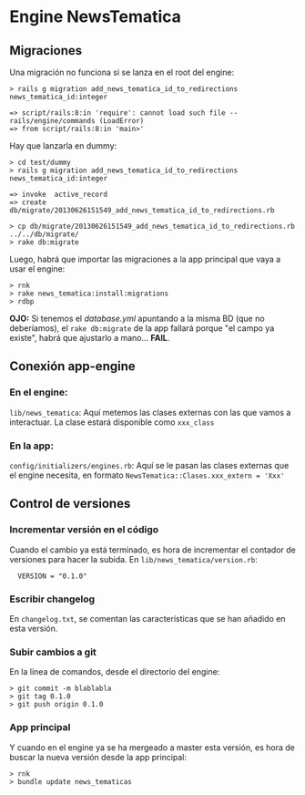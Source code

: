 # Engine NewsTematica

## Migraciones

Una migración no funciona si se lanza en el root del engine:

    > rails g migration add_news_tematica_id_to_redirections news_tematica_id:integer

    => script/rails:8:in 'require': cannot load such file -- rails/engine/commands (LoadError)
    => from script/rails:8:in 'main>'

Hay que lanzarla en dummy:

    > cd test/dummy
    > rails g migration add_news_tematica_id_to_redirections news_tematica_id:integer

    => invoke  active_record
    => create    db/migrate/20130626151549_add_news_tematica_id_to_redirections.rb

    > cp db/migrate/20130626151549_add_news_tematica_id_to_redirections.rb ../../db/migrate/
    > rake db:migrate


Luego, habrá que importar las migraciones a la app principal que vaya a usar el engine:

    > rnk
    > rake news_tematica:install:migrations
    > rdbp


**OJO:** Si tenemos el *database.yml* apuntando a la misma BD (que no deberíamos), el `rake db:migrate` de la app fallará porque "el campo ya existe", habrá que ajustarlo a mano... **FAIL**.


## Conexión app-engine

### En el engine:

`lib/news_tematica`: Aquí metemos las clases externas con las que vamos a interactuar. La clase estará disponible como `xxx_class`


### En la app:

`config/initializers/engines.rb`: Aquí se le pasan las clases externas que el engine necesita, en formato `NewsTematica::Clases.xxx_extern = 'Xxx'`


## Control de versiones

### Incrementar versión en el código

Cuando el cambio ya está terminado, es hora de incrementar el contador de versiones para hacer la subida. En `lib/news_tematica/version.rb`:

      VERSION = "0.1.0"

### Escribir changelog

En `changelog.txt`, se comentan las características que se han añadido en esta versión.

###  Subir cambios a git

En la línea de comandos, desde el directorio del engine:

    > git commit -m blablabla
    > git tag 0.1.0
    > git push origin 0.1.0

### App principal

Y cuando en el engine ya se ha mergeado a master esta versión, es hora de buscar la nueva versión desde la app principal:

    > rnk
    > bundle update news_tematicas
